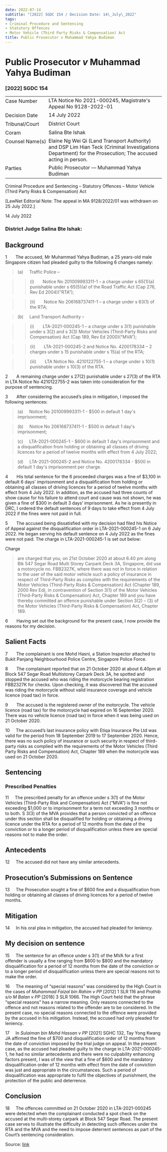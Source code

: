 ```yaml
---
date: 2022-07-14
subtitle: "[2022] SGDC 154 / Decision Date: 14\_July\_2022"
tags:
- Criminal Procedure and Sentencing
- Statutory Offences
- Motor Vehicle (Third Party Risks & Compensation) Act
title: Public Prosecutor v Muhammad Yahya Budiman
---
```

# Public Prosecutor _v_ Muhammad Yahya Budiman  

### \[2022\] SGDC 154

<table id="info-table"><tbody><tr class="info-row"><td class="txt-label" style="padding: 4px 0px; white-space: nowrap" valign="top">Case Number</td><td class="txt-body">LTA Notice No 2021-000245, Magistrate's Appeal No 9128-2022-01</td></tr><tr class="info-row"><td class="txt-label" style="padding: 4px 0px; white-space: nowrap" valign="top">Decision Date</td><td class="txt-body">14 July 2022</td></tr><tr class="info-row"><td class="txt-label" style="padding: 4px 0px; white-space: nowrap" valign="top">Tribunal/Court</td><td class="txt-body">District Court</td></tr><tr class="info-row"><td class="txt-label" style="padding: 4px 0px; white-space: nowrap" valign="top">Coram</td><td class="txt-body">Salina Bte Ishak</td></tr><tr class="info-row"><td class="txt-label" style="padding: 4px 0px; white-space: nowrap" valign="top">Counsel Name(s)</td><td class="txt-body">Elaine Ng Wei Qi (Land Transport Authority) and DSP Lim Hian Teck (Criminal Investigations Department) for the Prosecution; The accused acting in person.</td></tr><tr class="info-row"><td class="txt-label" style="padding: 4px 0px; white-space: nowrap" valign="top">Parties</td><td class="txt-body">Public Prosecutor — Muhammad Yahya Budiman</td></tr></tbody></table>

Criminal Procedure and Sentencing – Statutory Offences – Motor Vehicle (Third Party Risks & Compensation) Act

\[LawNet Editorial Note: The appeal in MA 9128/2022/01 was withdrawn on 25 July 2022.\]

14 July 2022

### District Judge Salina Bte Ishak:

## Background

1       The accused, Mr Muhammad Yahya Budiman, a 25 years-old male Singapore citizen had pleaded guilty to the following 6 changes namely:

> (a)     Traffic Police –

>> (i)       Notice No 201009993311-1 – a charge under s 65(1)(a) punishable under s 65(5)(a) of the Road Traffic Act (Cap 276, Rev Ed 2004)(“RTA”);

>> (ii)       Notice No 206168737411-1 – a charge under s 63(1) of the RTA;

> (b)     Land Transport Authority –

>> (i)       LTA-2021-000245-1 – a charge under s 3(1) punishable under s 3(2) and s 3(3) Motor Vehicles (Third-Party Risks and Compensation) Act (Cap 189, Rev Ed 2000)(“MVA”);

>> (ii)       LTA-2021-000245-2 and Notice No. 4200178334 – 2 charges under s 15 punishable under s 15(a) of the RTA;

>> (iii)       LTA Notice No. 4210122755-1 – a charge under s 10(1) punishable under s 10(3) of the RTA.

2       A remaining charge under s 27(2) punishable under s 27(3) of the RTA in LTA Notice No 4210122755-2 was taken into consideration for the purpose of sentencing.

3       After considering the accused’s plea in mitigation, I imposed the following sentences:

> (a)     Notice No 201009993311-1 - $500 in default 1 day's imprisonment;

> (b)     Notice No 206168737411-1 - $500 in default 1 day's imprisonment;

> (c)     LTA-2021-000245-1 - $600 in default 1 day's imprisonment and a disqualification from holding or obtaining all classes of driving licences for a period of twelve months with effect from 4 July 2022;

> (d)     LTA-2021-000245-2 and Notice No. 4200178334 - $500 in default 1 day's imprisonment per charge.

4       His total sentence for the 6 proceeded charges was a fine of $3,100 in default 6 days' imprisonment and a disqualification from holding or obtaining all classes of driving licences for a period of twelve months with effect from 4 July 2022. In addition, as the accused had three counts of show cause for his failure to attend court and cause was not shown, he was given a fine of $300 in default 3 days’ imprisonment. As he is presently in DRC, I ordered the default sentences of 9 days to take effect from 4 July 2022 if the fines were not paid in full.

5       The accused being dissatisfied with my decision had filed his Notice of Appeal against the disqualification order in LTA-2021-000245-1 on 6 July 2022. He began serving his default sentence on 4 July 2022 as the fines were not paid. The charge in LTA-2021-000245-1 is set out below:

Charge

> are charged that you, on 21st October 2020 at about 6.40 pm along Blk 547 Segar Road Multi Storey Carpark Deck 3A, Singapore, did use a motorcycle no. FBB2327K, where there was not in force in relation to the user of the said motor vehicle such a policy of insurance in respect of Third-Party Risks as complies with the requirements of the Motor Vehicles (Third-Party Risks & Compensation) Act (Chapter 189, 2000 Rev Ed), in contravention of Section 3(1) of the Motor Vehicles (Third-Party Risks & Compensation) Act, Chapter 189 and you have thereby committed an offence punishable under Section 3(2) – (3) of the Motor Vehicles (Third-Party Risks & Compensation) Act, Chapter 189.

6       Having set out the background for the present case, I now provide the reasons for my decision.

## Salient Facts

7       The complainant is one Mohd Hasni, a Station Inspector attached to Bukit Panjang Neighbourhood Police Centre, Singapore Police Force.

8       The complainant reported that on 21 October 2020 at about 6.40pm at Block 547 Segar Road Multistorey Carpark Deck 3A, he spotted and stopped the accused who was riding the motorcycle bearing registration FBB2327K for checks. Upon checking, it was discovered that the accused was riding the motorcycle without valid insurance coverage and vehicle licence (road tax) in force.

9       The accused is the registered owner of the motorcycle. The vehicle licence (road tax) for the motorcycle had expired on 16 September 2020. There was no vehicle licence (road tax) in force when it was being used on 21 October 2020.

10     The accused’s last insurance policy with Etiqa Insurance Pte Ltd was valid for the period from 18 September 2019 to 17 September 2020. Hence, there was no such policy of insurance or such security in respect of third-party risks as complied with the requirements of the Motor Vehicles (Third Party Risks and Compensation) Act, Chapter 189 when the motorcycle was used on 21 October 2020.

## Sentencing

### Prescribed Penalties

11     The prescribed penalty for an offence under s 3(1) of the Motor Vehicles (Third-Party Risk and Compensation) Act (“MVA”) is fine not exceeding $1,000 or to imprisonment for a term not exceeding 3 months or to both. S 3(3) of the MVA provides that a person convicted of an offence under this section shall be disqualified for holding or obtaining a driving licence under the RTA for a period of 12 months from the date of the conviction or to a longer period of disqualification unless there are special reasons not to make the order.

## Antecedents

12     The accused did not have any similar antecedents.

## Prosecution’s Submissions on Sentence

13     The Prosecution sought a fine of $600 fine and a disqualification from holding or obtaining all classes of driving licences for a period of twelve months.

## Mitigation

14     In his oral plea in mitigation, the accused had pleaded for leniency.

## My decision on sentence

15     The sentence for an offence under s 3(1) of the MVA for a first offender is usually a fine ranging from $600 to $800 and the mandatory disqualification for a period of 12 months from the date of the conviction or to a longer period of disqualification unless there are special reasons not to make the order.

16     The meaning of “special reasons” was considered by the High Court in the cases of _Muhammad Faizal bin Rahim v PP_ <span class="citation">\[2012\] 1 SLR 116</span> and _Prathib s/o M Balan v PP_ <span class="citation">\[2018\] 3 SLR 1066</span>. The High Court held that the phrase “special reasons” has a narrow meaning. Only reasons connected to the offence and not reasons related to the offender are to be considered. In the present case, no special reasons connected to the offence were provided by the accused in his mitigation. Instead, the accused had only pleaded for leniency.

17     In _Sulaiman bin Mohd Hassan v PP_ <span class="citation">\[2021\] SGHC 132</span>, Tay Yong Kwang JA affirmed the fine of $700 and disqualification order of 12 months from the date of conviction imposed by the trial judge on appeal. In the present case, as the accused had pleaded guilty to the charge in LTA-2021-000245-1, he had no similar antecedents and there were no culpability enhancing factors present, I was of the view that a fine of $600 and the mandatory disqualification order of 12 months with effect from the date of conviction was just and appropriate in the circumstances. Such a period of disqualification was appropriate to fulfil the objectives of punishment, the protection of the public and deterrence.

## Conclusion

18     The offences committed on 21 October 2020 in LTA-2021-000245 were detected when the complainant conducted a spot check on the accused at the multi-storey carpark at Block 547 Segar Road. The present case serves to illustrate the difficulty in detecting such offences under the RTA and the MVA and the need to impose deterrent sentences as part of the Court’s sentencing consideration.


Source: [link](https://www.lawnet.sg:443/lawnet/web/lawnet/free-resources?p_p_id=freeresources_WAR_lawnet3baseportlet&p_p_lifecycle=1&p_p_state=normal&p_p_mode=view&_freeresources_WAR_lawnet3baseportlet_action=openContentPage&_freeresources_WAR_lawnet3baseportlet_docId=%2FJudgment%2F27738-SSP.xml)